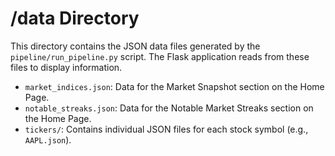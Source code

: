 # /data Directory
This directory contains the JSON data files generated by the `pipeline/run_pipeline.py` script.
The Flask application reads from these files to display information.

- `market_indices.json`: Data for the Market Snapshot section on the Home Page.
- `notable_streaks.json`: Data for the Notable Market Streaks section on the Home Page.
- `tickers/`: Contains individual JSON files for each stock symbol (e.g., `AAPL.json`).

